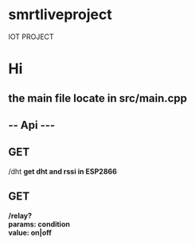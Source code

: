 # smrtliveproject
IOT PROJECT 
# Hi
 the main file locate in  src/main.cpp
------------------------------------
-- Api ---
------------------------------------
GET
------------------------------------
/dht  <b>get dht and rssi in ESP2866

GET
------------------------------------
/relay? 
       <br> params: condition
       <br> value: on|off

         

